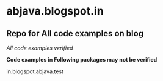 abjava.blogspot.in
==============

Repo for All code examples on blog
--------------

*All code examples verified*

**Code examples in Following packages may not be verified**

  in.blogspot.abjava.test

